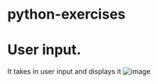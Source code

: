 # python-exercises

# User input.
It takes in user input and displays it
![image](https://github.com/Susan-Wangari/python-exercises/assets/56164343/ae4fd754-2b8d-41bd-8af7-893df2d64ed7)
